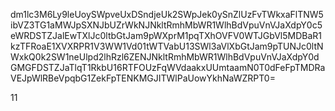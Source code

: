 dm1lc3M6Ly9leUoySWpveUxDSndjeUk2SWpJek0ySnZlUzFvTWkxaFlTNW5ibVZ3TG1aMWJpSXNJbUZrWkNJNkltRmhMbWR1WlhBdVpuVnVJaXdpY0c5eWRDSTZJalEwTXlJc0ltbGtJam9pWXprM1pqTXhOVFV0WTJGbVl5MDBaR1kzTFRoaE1XVXRPR1V3WW1Vd01tWTVabU13SWl3aVlXbGtJam9pTUNJc0ltNWxkQ0k2SW1neUlpd2lhRzl6ZENJNkltRmhMbWR1WlhBdVpuVnVJaXdpY0dGMGFDSTZJaTlqT1RkbU16RTFOUzFqWVdaakxUUmtaamN0T0dFeFpTMDRaVEJpWlRBeVpqbG1ZekFpTENKMGJITWlPaUowYkhNaWZRPT0=

11
